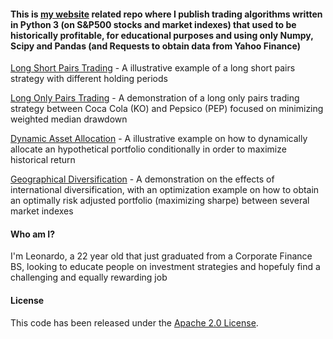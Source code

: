 #### This is [my website](https://leonardofilipe.com/) related repo where I publish trading algorithms written in Python 3 (on S&P500 stocks and market indexes) that used to be historically profitable, for educational purposes and using only Numpy, Scipy and Pandas (and Requests to obtain data from Yahoo Finance)
[Long Short Pairs Trading](LongShortPairsTrading.ipynb) - A illustrative example of a long short pairs strategy with different holding
periods

[Long Only Pairs Trading](LongOnlyPairsTrading.ipynb) - A demonstration of a long only pairs trading strategy between Coca Cola (KO) and Pepsico (PEP) focused on minimizing weighted median drawdown

[Dynamic Asset Allocation](DynamicAssetAllocation.ipynb) - A illustrative example on how to dynamically allocate an hypothetical portfolio conditionally in order to maximize historical return

[Geographical Diversification](GeographicDiversification.ipynb) - A demonstration on the effects of international diversification, with an optimization example on how to obtain an optimally risk adjusted portfolio (maximizing sharpe) between several market indexes

#### Who am I?
I'm Leonardo, a 22 year old that just graduated from a Corporate Finance BS, looking to educate people on investment strategies and hopefuly find a challenging and equally rewarding job

#### License
This code has been released under the [Apache 2.0 License](LICENSE).
